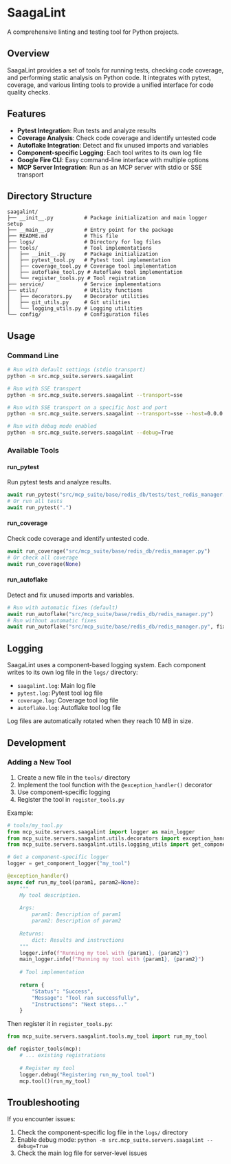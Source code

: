 # SaagaLint

A comprehensive linting and testing tool for Python projects.

## Overview

SaagaLint provides a set of tools for running tests, checking code coverage, and performing static analysis on Python code. It integrates with pytest, coverage, and various linting tools to provide a unified interface for code quality checks.

## Features

- **Pytest Integration**: Run tests and analyze results
- **Coverage Analysis**: Check code coverage and identify untested code
- **Autoflake Integration**: Detect and fix unused imports and variables
- **Component-specific Logging**: Each tool writes to its own log file
- **Google Fire CLI**: Easy command-line interface with multiple options
- **MCP Server Integration**: Run as an MCP server with stdio or SSE transport

## Directory Structure

```
saagalint/
├── __init__.py          # Package initialization and main logger setup
├── __main__.py          # Entry point for the package
├── README.md            # This file
├── logs/                # Directory for log files
├── tools/               # Tool implementations
│   ├── __init__.py      # Package initialization
│   ├── pytest_tool.py   # Pytest tool implementation
│   ├── coverage_tool.py # Coverage tool implementation
│   ├── autoflake_tool.py # Autoflake tool implementation
│   └── register_tools.py # Tool registration
├── service/             # Service implementations
├── utils/               # Utility functions
│   ├── decorators.py    # Decorator utilities
│   ├── git_utils.py     # Git utilities
│   └── logging_utils.py # Logging utilities
└── config/              # Configuration files
```

## Usage

### Command Line

```bash
# Run with default settings (stdio transport)
python -m src.mcp_suite.servers.saagalint

# Run with SSE transport
python -m src.mcp_suite.servers.saagalint --transport=sse

# Run with SSE transport on a specific host and port
python -m src.mcp_suite.servers.saagalint --transport=sse --host=0.0.0.0 --port=8082

# Run with debug mode enabled
python -m src.mcp_suite.servers.saagalint --debug=True
```

### Available Tools

#### run_pytest

Run pytest tests and analyze results.

```python
await run_pytest("src/mcp_suite/base/redis_db/tests/test_redis_manager.py")
# Or run all tests
await run_pytest(".")
```

#### run_coverage

Check code coverage and identify untested code.

```python
await run_coverage("src/mcp_suite/base/redis_db/redis_manager.py")
# Or check all coverage
await run_coverage(None)
```

#### run_autoflake

Detect and fix unused imports and variables.

```python
# Run with automatic fixes (default)
await run_autoflake("src/mcp_suite/base/redis_db/redis_manager.py")
# Run without automatic fixes
await run_autoflake("src/mcp_suite/base/redis_db/redis_manager.py", fix=False)
```

## Logging

SaagaLint uses a component-based logging system. Each component writes to its own log file in the `logs/` directory:

- `saagalint.log`: Main log file
- `pytest.log`: Pytest tool log file
- `coverage.log`: Coverage tool log file
- `autoflake.log`: Autoflake tool log file

Log files are automatically rotated when they reach 10 MB in size.

## Development

### Adding a New Tool

1. Create a new file in the `tools/` directory
2. Implement the tool function with the `@exception_handler()` decorator
3. Use component-specific logging
4. Register the tool in `register_tools.py`

Example:

```python
# tools/my_tool.py
from mcp_suite.servers.saagalint import logger as main_logger
from mcp_suite.servers.saagalint.utils.decorators import exception_handler
from mcp_suite.servers.saagalint.utils.logging_utils import get_component_logger

# Get a component-specific logger
logger = get_component_logger("my_tool")

@exception_handler()
async def run_my_tool(param1, param2=None):
    """
    My tool description.
    
    Args:
        param1: Description of param1
        param2: Description of param2
        
    Returns:
        dict: Results and instructions
    """
    logger.info(f"Running my tool with {param1}, {param2}")
    main_logger.info(f"Running my tool with {param1}, {param2}")
    
    # Tool implementation
    
    return {
        "Status": "Success",
        "Message": "Tool ran successfully",
        "Instructions": "Next steps..."
    }
```

Then register it in `register_tools.py`:

```python
from mcp_suite.servers.saagalint.tools.my_tool import run_my_tool

def register_tools(mcp):
    # ... existing registrations
    
    # Register my tool
    logger.debug("Registering run_my_tool tool")
    mcp.tool()(run_my_tool)
```

## Troubleshooting

If you encounter issues:

1. Check the component-specific log file in the `logs/` directory
2. Enable debug mode: `python -m src.mcp_suite.servers.saagalint --debug=True`
3. Check the main log file for server-level issues 